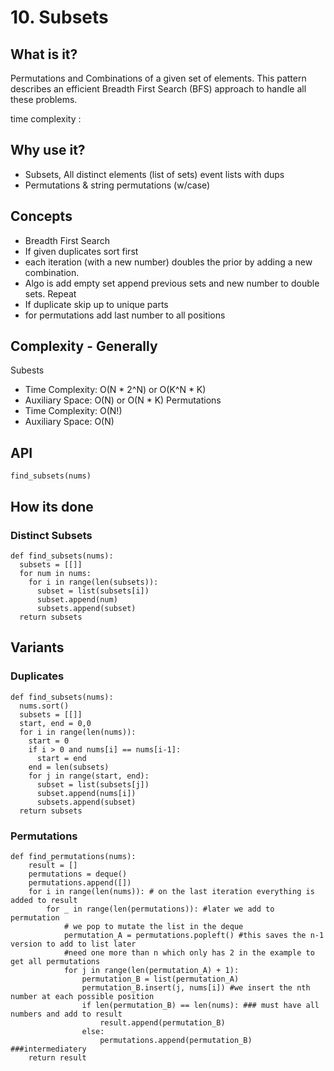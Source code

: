 # 10. Subsets

## What is it?
Permutations and Combinations of a given set of elements. This pattern describes an efficient Breadth First Search (BFS) approach to handle all these problems.

time complexity : 

## Why use it?
- Subsets, All distinct elements (list of sets) event lists with dups
- Permutations & string permutations (w/case)

## Concepts
- Breadth First Search
- If given duplicates sort first
- each iteration (with a new number) doubles the prior by adding a new combination.
- Algo is add empty set append previous sets and new number to double sets. Repeat
- If duplicate skip up to unique parts
- for permutations add last number to all positions

## Complexity - Generally
Subests
- Time Complexity: O(N * 2^N) or O(K^N * K)
- Auxiliary Space: O(N) or O(N * K)
Permutations
- Time Complexity: O(N!)
- Auxiliary Space: O(N)

## API
```
find_subsets(nums)
```

## How its done
### Distinct Subsets
```
def find_subsets(nums):
  subsets = [[]]
  for num in nums:
    for i in range(len(subsets)):
      subset = list(subsets[i])
      subset.append(num)
      subsets.append(subset)
  return subsets
```

## Variants
### Duplicates
```
def find_subsets(nums):
  nums.sort()
  subsets = [[]]
  start, end = 0,0
  for i in range(len(nums)):
    start = 0
    if i > 0 and nums[i] == nums[i-1]:
      start = end
    end = len(subsets)
    for j in range(start, end):
      subset = list(subsets[j])
      subset.append(nums[i])
      subsets.append(subset)
  return subsets
```
### Permutations
```
def find_permutations(nums):
    result = []
    permutations = deque()
    permutations.append([])
    for i in range(len(nums)): # on the last iteration everything is added to result
        for _ in range(len(permutations)): #later we add to permutation
            # we pop to mutate the list in the deque
            permutation_A = permutations.popleft() #this saves the n-1 version to add to list later
            #need one more than n which only has 2 in the example to get all permutations
            for j in range(len(permutation_A) + 1): 
                permutation_B = list(permutation_A)
                permutation_B.insert(j, nums[i]) #we insert the nth number at each possible position
                if len(permutation_B) == len(nums): ### must have all numbers and add to result
                    result.append(permutation_B)
                else:
                    permutations.append(permutation_B) ###intermediatery
    return result

```